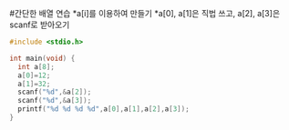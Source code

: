 #간단한 배열 연습
    *a[i]를 이용하여 만들기
    *a[0], a[1]은 직법 쓰고, a[2], a[3]은 scanf로 받아오기
  
```c
#include <stdio.h>

int main(void) {
  int a[8];
  a[0]=12;
  a[1]=32;
  scanf("%d",&a[2]);
  scanf("%d",&a[3]);
  printf("%d %d %d %d",a[0],a[1],a[2],a[3]);
}
```
